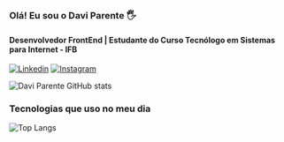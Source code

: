 ### Olá! Eu sou o Davi Parente 🖐️
#### Desenvolvedor FrontEnd | Estudante do Curso Tecnólogo em Sistemas para Internet - IFB

[![Linkedin](https://img.shields.io/badge/LinkedIn-0077B5?style=for-the-badge&logo=linkedin&logoColor=white)](https://www.linkedin.com/in/davi-campos-parente-76443722a/)
[![Instagram](https://img.shields.io/badge/Instagram-E4405F?style=for-the-badge&logo=instagram&logoColor=white)](https://www.instagram.com/davicamposp/)

![Davi Parente GitHub stats](https://github-readme-stats.vercel.app/api?username=DaviParente10&show_icons=true&theme=radical)

### Tecnologias que uso no meu dia

![Top Langs](https://github-readme-stats.vercel.app/api/top-langs/?username=DaviParente10&layout=compact)
